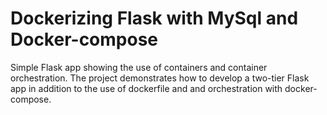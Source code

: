 # Dockerizing Flask with MySql and Docker-compose
Simple Flask app showing the use of containers and container orchestration. The project demonstrates how to develop a two-tier Flask app in addition to the use of dockerfile and and orchestration with docker-compose.
